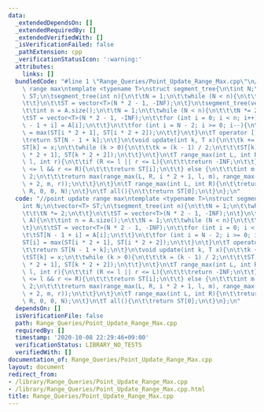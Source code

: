 ```yaml
---
data:
  _extendedDependsOn: []
  _extendedRequiredBy: []
  _extendedVerifiedWith: []
  _isVerificationFailed: false
  _pathExtension: cpp
  _verificationStatusIcon: ':warning:'
  attributes:
    links: []
  bundledCode: "#line 1 \"Range_Queries/Point_Update_Range_Max.cpp\"\n//point update\
    \ range max\ntemplate <typename T>\nstruct segment_tree{\n\tint N;\n\tvector<T>\
    \ ST;\n\tsegment_tree(int n){\n\t\tN = 1;\n\t\twhile (N < n){\n\t\t\tN *= 2;\n\
    \t\t}\n\t\tST = vector<T>(N * 2 - 1, -INF);\n\t}\n\tsegment_tree(vector<T> A){\n\
    \t\tint n = A.size();\n\t\tN = 1;\n\t\twhile (N < n){\n\t\t\tN *= 2;\n\t\t}\n\t\
    \tST = vector<T>(N * 2 - 1, -INF);\n\t\tfor (int i = 0; i < n; i++){\n\t\t\tST[N\
    \ - 1 + i] = A[i];\n\t\t}\n\t\tfor (int i = N - 2; i >= 0; i--){\n\t\t\tST[i]\
    \ = max(ST[i * 2 + 1], ST[i * 2 + 2]);\n\t\t}\n\t}\n\tT operator [](int k){\n\t\
    \treturn ST[N - 1 + k];\n\t}\n\tvoid update(int k, T x){\n\t\tk += N - 1;\n\t\t\
    ST[k] = x;\n\t\twhile (k > 0){\n\t\t\tk = (k - 1) / 2;\n\t\t\tST[k] = max(ST[k\
    \ * 2 + 1], ST[k * 2 + 2]);\n\t\t}\n\t}\n\tT range_max(int L, int R, int i, int\
    \ l, int r){\n\t\tif (R <= l || r <= L){\n\t\t\treturn -INF;\n\t\t} else if (L\
    \ <= l && r <= R){\n\t\t\treturn ST[i];\n\t\t} else {\n\t\t\tint m = (l + r) /\
    \ 2;\n\t\t\treturn max(range_max(L, R, i * 2 + 1, l, m), range_max(L, R, i * 2\
    \ + 2, m, r));\n\t\t}\n\t}\n\tT range_max(int L, int R){\n\t\treturn range_max(L,\
    \ R, 0, 0, N);\n\t}\n\tT all(){\n\t\treturn ST[0];\n\t}\n};\n"
  code: "//point update range max\ntemplate <typename T>\nstruct segment_tree{\n\t\
    int N;\n\tvector<T> ST;\n\tsegment_tree(int n){\n\t\tN = 1;\n\t\twhile (N < n){\n\
    \t\t\tN *= 2;\n\t\t}\n\t\tST = vector<T>(N * 2 - 1, -INF);\n\t}\n\tsegment_tree(vector<T>\
    \ A){\n\t\tint n = A.size();\n\t\tN = 1;\n\t\twhile (N < n){\n\t\t\tN *= 2;\n\t\
    \t}\n\t\tST = vector<T>(N * 2 - 1, -INF);\n\t\tfor (int i = 0; i < n; i++){\n\t\
    \t\tST[N - 1 + i] = A[i];\n\t\t}\n\t\tfor (int i = N - 2; i >= 0; i--){\n\t\t\t\
    ST[i] = max(ST[i * 2 + 1], ST[i * 2 + 2]);\n\t\t}\n\t}\n\tT operator [](int k){\n\
    \t\treturn ST[N - 1 + k];\n\t}\n\tvoid update(int k, T x){\n\t\tk += N - 1;\n\t\
    \tST[k] = x;\n\t\twhile (k > 0){\n\t\t\tk = (k - 1) / 2;\n\t\t\tST[k] = max(ST[k\
    \ * 2 + 1], ST[k * 2 + 2]);\n\t\t}\n\t}\n\tT range_max(int L, int R, int i, int\
    \ l, int r){\n\t\tif (R <= l || r <= L){\n\t\t\treturn -INF;\n\t\t} else if (L\
    \ <= l && r <= R){\n\t\t\treturn ST[i];\n\t\t} else {\n\t\t\tint m = (l + r) /\
    \ 2;\n\t\t\treturn max(range_max(L, R, i * 2 + 1, l, m), range_max(L, R, i * 2\
    \ + 2, m, r));\n\t\t}\n\t}\n\tT range_max(int L, int R){\n\t\treturn range_max(L,\
    \ R, 0, 0, N);\n\t}\n\tT all(){\n\t\treturn ST[0];\n\t}\n};\n"
  dependsOn: []
  isVerificationFile: false
  path: Range_Queries/Point_Update_Range_Max.cpp
  requiredBy: []
  timestamp: '2020-10-08 22:29:46+09:00'
  verificationStatus: LIBRARY_NO_TESTS
  verifiedWith: []
documentation_of: Range_Queries/Point_Update_Range_Max.cpp
layout: document
redirect_from:
- /library/Range_Queries/Point_Update_Range_Max.cpp
- /library/Range_Queries/Point_Update_Range_Max.cpp.html
title: Range_Queries/Point_Update_Range_Max.cpp
---
```

